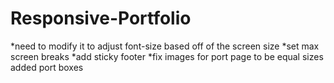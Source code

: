 # Responsive-Portfolio
*need to modify it to adjust font-size based off of the screen size
*set max screen breaks
*add sticky footer
*fix images for port page to be equal sizes
added port boxes